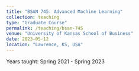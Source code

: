 ```yaml
---
title: "BSAN 745: Advanced Machine Learning"
collection: teaching
type: "Graduate Course"
permalink: /teaching/bsan-745
venue: "University of Kansas School of Business"
date: 2023-05-12
location: "Lawrence, KS, USA"
---
```


Years taught: Spring 2021 - Spring 2023

